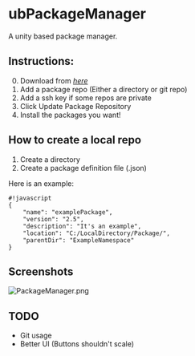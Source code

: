 ubPackageManager
=

A unity based package manager.

Instructions:
-

0. Download from [*here*](https://bitbucket.org/bifroststudios/ubpackagemanager/downloads/ubPackageManagerV1.0.unitypackage)
1. Add a package repo (Either a directory or git repo)
2. Add a ssh key if some repos are private
3. Click Update Package Repository
4. Install the packages you want!

How to create a local repo
-
1. Create a directory
2. Create a package definition file (.json)

Here is an example:

```
#!javascript
{
    "name": "examplePackage",
    "version": "2.5",
    "description": "It's an example",
    "location": "C:/LocalDirectory/Package/",
    "parentDir": "ExampleNamespace"
}
```

Screenshots
-

![PackageManager.png](https://bitbucket.org/repo/EK6epb/images/4288307946-PackageManager.png)

TODO
-
* Git usage
* Better UI (Buttons shouldn't scale)